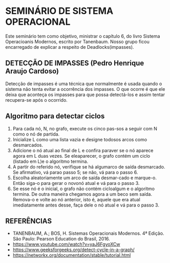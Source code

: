 # SEMINÁRIO DE SISTEMA OPERACIONAL

Este seminário tem como objetivo, ministrar o capítulo 6, do livro  Sistema Operacioanis Modernos, escrito por Tanenbaum. Nosso grupo ficou encarregado de explicar a respeito de Deadlocks(impasses).


## DETECÇÃO DE IMPASSES (Pedro Henrique Araujo Cardoso)

Detecção de impasses é uma técnica que normalmente é usada quando o sistema não tenta evitar a ocorrência dos impasses. O que ocorre é que ele deixa que aconteça os impasses para que possa detectá-los e assim tentar recupera-se após o ocorrido.


## Algoritmo para detectar ciclos

1. Para cada nó, N, no grafo, execute os cinco pas-sos a seguir com N como o nó de partida.
2. Inicialize L como uma lista vazia e designe todosos arcos como desmarcados.
3. Adicione o nó atual ao final de L e confira paraver se o nó aparece agora em L duas vezes. Se eleaparecer, o grafo contém um ciclo (listado em L)e o algoritmo termina.
4. A partir do referido nó, verifique se há algumarco de saída desmarcado. Se afirmativo, vá parao passo 5; se não, vá para o passo 6.
5. Escolha aleatoriamente um arco de saída desmar-cado e marque-o. Então siga-o para gerar o novonó atual e vá para o passo 3.
6. Se esse nó é o inicial, o grafo não contém cicloalgum e o algoritmo termina. De outra maneira chegamos agora a um beco sem saída. Remova-o e volte ao nó anterior, isto é, aquele que era atual imediatamente antes desse, faça dele o nó atual e vá para o passo 3.



## REFERÊNCIAS 

- TANENBAUM, A.; BOS, H. Sistemas Operacionais Modernos. 4ª Edição. São Paulo: Pearson Education do Brasil, 2016.
- https://www.youtube.com/watch?v=yaJ6FgyoXCw 
- https://www.geeksforgeeks.org/detect-cycle-in-a-graph/
- https://networkx.org/documentation/stable/tutorial.html
